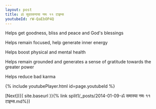 ```yaml
---
layout: post
title: ॐ सुदरसनाया नमः ११ टाइम्स
youtubeId: rW-QaEbOP4Q
---
```

 
 
Helps get goodness, bliss and peace and God's blessings
 
Helps remain focused, help generate inner energy 
 
Helps boost physical and mental health 
 
Helps remain grounded and generates a sense of gratitude towards the greater power 
 
Helps reduce bad karma
 
 
 
 


{% include youtubePlayer.html id=page.youtubeId %}
 
[Next]({{ site.baseurl }}{% link  split1/_posts/2014-01-09-ॐ समास्या नमः ११ टाइम्स.md%})
 
